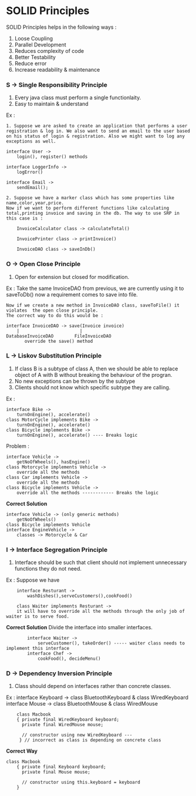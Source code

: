 
# SOLID Principles

SOLID Principles helps in the following ways : 

1. Loose Coupling
1. Parallel Development
1. Reduces complexity of code
1. Better Testability
1. Reduce error
1. Increase readability & maintenance

### S -> Single Responsibility Principle

1. Every java class must perform a single functionlaity.
1. Easy to maintain & understand

Ex : 
	
	1. Suppose we are asked to create an application that performs a user registration & log in. We also want to send an email to the user based on his status of login & registration. Also we might want to log any exceptions as well.

	interface User -> 
		login(), register() methods

	interface LoggerInfo ->
		logError()

	interface Email ->
		sendEmail();

	2. Suppose we have a marker class which has some properties like name,color,year,price.
	Now if we want to perform different functions like calculating total,printing invoice and saving in the db. The way to use SRP in this case is :

		InvoiceCalculator class -> calculateTotal()

		InvoicePrinter class -> printInvoice()

		InvoiceDAO class -> saveInDb()


### O -> Open Close Principle

1. Open for extension but closed for modification.

Ex : 
	Take the same InvoiceDAO from previous, we are currently using it to saveToDb() now a requirement comes to save into file.

	Now if we create a new method in InvoiceDAO class, saveToFile() it violates  the open close principle.
	The correct way to do this would be :

	interface InvoiceDAO -> save(Invoice invoice)
		|						|
	DatabaseInvoiceDAO		  FileInvoiceDAO
	       override the save() method


### L -> Liskov Substitution Principle

1. If class B is a subtype of class A, then we should be able to replace object of A with B without breaking the behaviour of the progran.
2. No new exceptions can be thrown by the subtype
3. Clients should not know which specific subtype they are calling.

Ex : 

	interface Bike ->
		turnOnEngine(), accelerate()
	class MotorCycle implements Bike ->
		turnOnEngine(), accelerate()
	class Bicycle implements Bike ->
		turnOnEngine(), accelerate() ---- Breaks logic 

Problem :

	interface Vehicle ->
		getNoOfWheels(), hasEngine()
	class Motorcycle implements Vehicle ->
		override all the methods
	class Car implements Vehicle ->
		override all the methods
	class Bicycle implements Vehicle ->
		override all the methods ------------ Breaks the logic

**Correct Solution**

	interface Vehicle -> (only generic methods)
		getNoOfWheels()
	class Bicycle implements Vehicle
	interface EngineVehicle ->
		classes -> Motorcycle & Car


### I -> Interface Segregation Principle

1. Interface should be such that client should not implement unnecessary functions they do not need.

Ex : Suppose we have 

		interface Resturant ->
			washDishes(),serveCustomers(),cookFood()

		class Waiter implements Resturant -> 
		it will have to override all the methods through the only job of waiter is to serve food.					

   **Correct Solution**
        Divide the interface into smaller interfaces.

        	interface Waiter ->
        		serveCustomer(), takeOrder() ----- waiter class needs to implement this interface
        	interface Chef ->
        		cookFood(), decideMenu()



### D -> Dependency Inversion Principle

1. Class should depend on interfaces rather than concrete classes.

Ex : 
	 interface Keyboard ->
	 	class BluetoothKeyboard & class WiredKeyboard
	 interface Mouse ->
	 	class BluetoothMouse & class WiredMouse

	 	class Macbook
	 	{ private final WiredKeyboard keyboard;
	 	  private final WiredMouse mouse;

	 	  // constructor using new WiredKeyboard --- 
	 	 } // incorrect as class is depending on concrete class

**Correct Way**

	class Macbook
	 	{ private final Keyboard keyboard;
	 	  private final Mouse mouse;

	 	  // constructor using this.keyboard = keyboard
	 	} 
